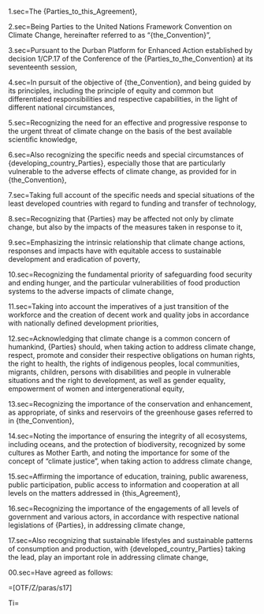 1.sec=The {Parties_to_this_Agreement},

2.sec=Being Parties to the United Nations Framework Convention on Climate Change, hereinafter referred to as “{the_Convention}”,

3.sec=Pursuant to the Durban Platform for Enhanced Action established by decision 1/CP.17 of the Conference of the {Parties_to_the_Convention} at its seventeenth session,

4.sec=In pursuit of the objective of {the_Convention}, and being guided by its principles, including the principle of equity and common but differentiated responsibilities and respective capabilities, in the light of different national circumstances,

5.sec=Recognizing the need for an effective and progressive response to the urgent threat of climate change on the basis of the best available scientific knowledge,

6.sec=Also recognizing the specific needs and special circumstances of {developing_country_Parties}, especially those that are particularly vulnerable to the adverse effects of climate change, as provided for in {the_Convention},

7.sec=Taking full account of the specific needs and special situations of the least developed countries with regard to funding and transfer of technology,

8.sec=Recognizing that {Parties} may be affected not only by climate change, but also by the impacts of the measures taken in response to it,

9.sec=Emphasizing the intrinsic relationship that climate change actions, responses and impacts have with equitable access to sustainable development and eradication of poverty,

10.sec=Recognizing the fundamental priority of safeguarding food security and ending hunger, and the particular vulnerabilities of food production systems to the adverse impacts of climate change,

11.sec=Taking into account the imperatives of a just transition of the workforce and the creation of decent work and quality jobs in accordance with nationally defined development priorities,

12.sec=Acknowledging that climate change is a common concern of humankind, {Parties} should, when taking action to address climate change, respect, promote and consider their respective obligations on human rights, the right to health, the rights of indigenous peoples, local communities, migrants, children, persons with disabilities and people in vulnerable situations and the right to development, as well as gender equality, empowerment of women and intergenerational equity,

13.sec=Recognizing the importance of the conservation and enhancement, as appropriate, of sinks and reservoirs of the greenhouse gases referred to in {the_Convention},

14.sec=Noting the importance of ensuring the integrity of all ecosystems, including oceans, and the protection of biodiversity, recognized by some cultures as Mother Earth, and noting the importance for some of the concept of “climate justice”, when taking action to address climate change,

15.sec=Affirming the importance of education, training, public awareness, public participation, public access to information and cooperation at all levels on the matters addressed in {this_Agreement},

16.sec=Recognizing the importance of the engagements of all levels of government and various actors, in accordance with respective national legislations of {Parties}, in addressing climate change,

17.sec=Also recognizing that sustainable lifestyles and sustainable patterns of consumption and production, with {developed_country_Parties} taking the lead, play an important role in addressing climate change,

00.sec=Have agreed as follows:

=[OTF/Z/paras/s17]

Ti=</i>
